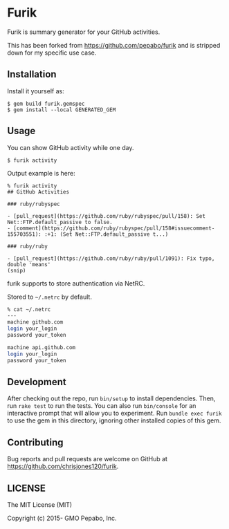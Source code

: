# Furik

Furik is summary generator for your GitHub activities.

This has been forked from https://github.com/pepabo/furik and is stripped down for my specific use case.

## Installation

Install it yourself as:

    $ gem build furik.gemspec
    $ gem install --local GENERATED_GEM

## Usage

You can show GitHub activity while one day.

    $ furik activity

Output example is here:

```
% furik activity
## GitHub Activities

### ruby/rubyspec

- [pull_request](https://github.com/ruby/rubyspec/pull/158): Set Net::FTP.default_passive to false.
- [comment](https://github.com/ruby/rubyspec/pull/158#issuecomment-155703551): :+1: (Set Net::FTP.default_passive t...)

### ruby/ruby

- [pull_request](https://github.com/ruby/ruby/pull/1091): Fix typo, double 'means'
(snip)
```

furik supports to store authentication via NetRC.

Stored to `~/.netrc` by default.

```sh
% cat ~/.netrc
---
machine github.com
login your_login
password your_token

machine api.github.com
login your_login
password your_token
```

## Development

After checking out the repo, run `bin/setup` to install dependencies. Then, run `rake test` to run the tests. You can also run `bin/console` for an interactive prompt that will allow you to experiment. Run `bundle exec furik` to use the gem in this directory, ignoring other installed copies of this gem.

## Contributing

Bug reports and pull requests are welcome on GitHub at https://github.com/chrisjones120/furik.

## LICENSE

The MIT License (MIT)

Copyright (c) 2015- GMO Pepabo, Inc.
